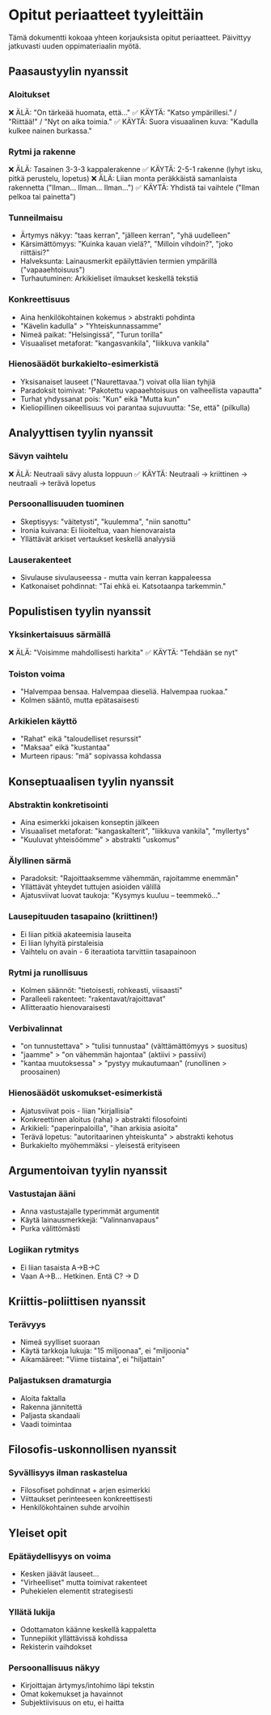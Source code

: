 # Opitut periaatteet tyyleittäin

Tämä dokumentti kokoaa yhteen korjauksista opitut periaatteet. Päivittyy jatkuvasti uuden oppimateriaalin myötä.

## Paasaustyylin nyanssit

### Aloitukset
❌ ÄLÄ: "On tärkeää huomata, että..."
✅ KÄYTÄ: "Katso ympärillesi." / "Riittää!" / "Nyt on aika toimia."
✅ KÄYTÄ: Suora visuaalinen kuva: "Kadulla kulkee nainen burkassa."

### Rytmi ja rakenne
❌ ÄLÄ: Tasainen 3-3-3 kappalerakenne
✅ KÄYTÄ: 2-5-1 rakenne (lyhyt isku, pitkä perustelu, lopetus)
❌ ÄLÄ: Liian monta peräkkäistä samanlaista rakennetta ("Ilman... Ilman... Ilman...")
✅ KÄYTÄ: Yhdistä tai vaihtele ("Ilman pelkoa tai painetta")

### Tunneilmaisu
- Ärtymys näkyy: "taas kerran", "jälleen kerran", "yhä uudelleen"
- Kärsimättömyys: "Kuinka kauan vielä?", "Milloin vihdoin?", "joko riittäisi?"
- Halveksunta: Lainausmerkit epäilyttävien termien ympärillä ("vapaaehtoisuus")
- Turhautuminen: Arkikieliset ilmaukset keskellä tekstiä

### Konkreettisuus
- Aina henkilökohtainen kokemus > abstrakti pohdinta
- "Kävelin kadulla" > "Yhteiskunnassamme"
- Nimeä paikat: "Helsingissä", "Turun torilla"
- Visuaaliset metaforat: "kangasvankila", "liikkuva vankila"

### Hienosäädöt burkakielto-esimerkistä
- Yksisanaiset lauseet ("Naurettavaa.") voivat olla liian tyhjiä
- Paradoksit toimivat: "Pakotettu vapaaehtoisuus on valheellista vapautta"
- Turhat yhdyssanat pois: "Kun" eikä "Mutta kun"
- Kieliopillinen oikeellisuus voi parantaa sujuvuutta: "Se, että" (pilkulla)

## Analyyttisen tyylin nyanssit

### Sävyn vaihtelu
❌ ÄLÄ: Neutraali sävy alusta loppuun
✅ KÄYTÄ: Neutraali → kriittinen → neutraali → terävä lopetus

### Persoonallisuuden tuominen
- Skeptisyys: "väitetysti", "kuulemma", "niin sanottu"
- Ironia kuivana: Ei liioiteltua, vaan hienovaraista
- Yllättävät arkiset vertaukset keskellä analyysiä

### Lauserakenteet
- Sivulause sivulauseessa - mutta vain kerran kappaleessa
- Katkonaiset pohdinnat: "Tai ehkä ei. Katsotaanpa tarkemmin."

## Populistisen tyylin nyanssit

### Yksinkertaisuus särmällä
❌ ÄLÄ: "Voisimme mahdollisesti harkita"
✅ KÄYTÄ: "Tehdään se nyt"

### Toiston voima
- "Halvempaa bensaa. Halvempaa dieseliä. Halvempaa ruokaa."
- Kolmen sääntö, mutta epätasaisesti

### Arkikielen käyttö
- "Rahat" eikä "taloudelliset resurssit"
- "Maksaa" eikä "kustantaa"
- Murteen ripaus: "mä" sopivassa kohdassa

## Konseptuaalisen tyylin nyanssit

### Abstraktin konkretisointi
- Aina esimerkki jokaisen konseptin jälkeen
- Visuaaliset metaforat: "kangaskalterit", "liikkuva vankila", "myllertys"
- "Kuuluvat yhteisöömme" > abstrakti "uskomus"

### Älyllinen särmä
- Paradoksit: "Rajoittaaksemme vähemmän, rajoitamme enemmän"
- Yllättävät yhteydet tuttujen asioiden välillä
- Ajatusviivat luovat taukoja: "Kysymys kuuluu – teemmekö..."

### Lausepituuden tasapaino (kriittinen!)
- Ei liian pitkiä akateemisia lauseita
- Ei liian lyhyitä pirstaleisia
- Vaihtelu on avain - 6 iteraatiota tarvittiin tasapainoon

### Rytmi ja runollisuus
- Kolmen säännöt: "tietoisesti, rohkeasti, viisaasti"
- Paralleeli rakenteet: "rakentavat/rajoittavat"
- Allitteraatio hienovaraisesti

### Verbivalinnat
- "on tunnustettava" > "tulisi tunnustaa" (välttämättömyys > suositus)
- "jaamme" > "on vähemmän hajontaa" (aktiivi > passiivi)
- "kantaa muutoksessa" > "pystyy mukautumaan" (runollinen > proosainen)

### Hienosäädöt uskomukset-esimerkistä
- Ajatusviivat pois - liian "kirjallisia"
- Konkreettinen aloitus (raha) > abstrakti filosofointi
- Arkikieli: "paperinpaloilla", "ihan arkisia asioita"
- Terävä lopetus: "autoritaarinen yhteiskunta" > abstrakti kehotus
- Burkakielto myöhemmäksi - yleisestä erityiseen

## Argumentoivan tyylin nyanssit

### Vastustajan ääni
- Anna vastustajalle typerimmät argumentit
- Käytä lainausmerkkejä: "Valinnanvapaus"
- Purka välittömästi

### Logiikan rytmitys
- Ei liian tasaista A→B→C
- Vaan A→B... Hetkinen. Entä C? → D

## Kriittis-poliittisen nyanssit

### Terävyys
- Nimeä syylliset suoraan
- Käytä tarkkoja lukuja: "15 miljoonaa", ei "miljoonia"
- Aikamääreet: "Viime tiistaina", ei "hiljattain"

### Paljastuksen dramaturgia
- Aloita faktalla
- Rakenna jännitettä
- Paljasta skandaali
- Vaadi toimintaa

## Filosofis-uskonnollisen nyanssit

### Syvällisyys ilman raskastelua
- Filosofiset pohdinnat + arjen esimerkki
- Viittaukset perinteeseen konkreettisesti
- Henkilökohtainen suhde arvoihin

## Yleiset opit

### Epätäydellisyys on voima
- Kesken jäävät lauseet...
- "Virheelliset" mutta toimivat rakenteet
- Puhekielen elementit strategisesti

### Yllätä lukija
- Odottamaton käänne keskellä kappaletta
- Tunnepiikit yllättävissä kohdissa
- Rekisterin vaihdokset

### Persoonallisuus näkyy
- Kirjoittajan ärtymys/intohimo läpi tekstin
- Omat kokemukset ja havainnot
- Subjektiivisuus on etu, ei haitta